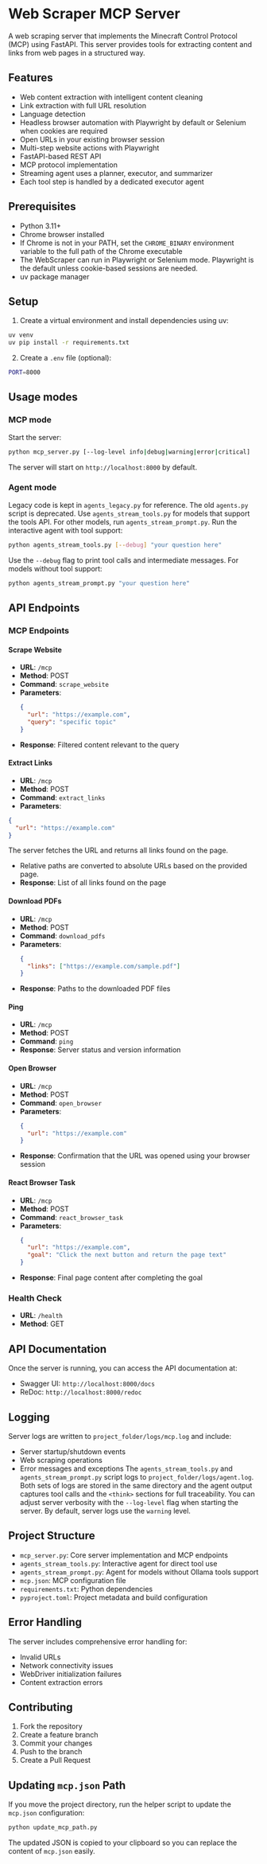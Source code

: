 # Web Scraper MCP Server

A web scraping server that implements the Minecraft Control Protocol (MCP) using FastAPI. This server provides tools for extracting content and links from web pages in a structured way.

## Features

- Web content extraction with intelligent content cleaning
- Link extraction with full URL resolution
- Language detection
- Headless browser automation with Playwright by default or Selenium when cookies are required
- Open URLs in your existing browser session
- Multi-step website actions with Playwright
- FastAPI-based REST API
- MCP protocol implementation
- Streaming agent uses a planner, executor, and summarizer
- Each tool step is handled by a dedicated executor agent

## Prerequisites

- Python 3.11+
- Chrome browser installed
- If Chrome is not in your PATH, set the `CHROME_BINARY` environment variable to the full path of the Chrome executable
- The WebScraper can run in Playwright or Selenium mode. Playwright is the default unless cookie-based sessions are needed.
- uv package manager

## Setup

1. Create a virtual environment and install dependencies using uv:
```bash
uv venv
uv pip install -r requirements.txt
```

2. Create a `.env` file (optional):
```bash
PORT=8000
```

## Usage modes

### MCP mode

Start the server:
```bash
python mcp_server.py [--log-level info|debug|warning|error|critical]
```

The server will start on `http://localhost:8000` by default.

### Agent mode

Legacy code is kept in `agents_legacy.py` for reference.
The old `agents.py` script is deprecated. Use `agents_stream_tools.py` for models that support the tools API. For other models, run `agents_stream_prompt.py`.
Run the interactive agent with tool support:
```bash
python agents_stream_tools.py [--debug] "your question here"
```
Use the `--debug` flag to print tool calls and intermediate messages.
For models without tool support:
```bash
python agents_stream_prompt.py "your question here"
```

## API Endpoints

### MCP Endpoints

#### Scrape Website
- **URL**: `/mcp`
- **Method**: POST
- **Command**: `scrape_website`
- **Parameters**:
  ```json
  {
    "url": "https://example.com",
    "query": "specific topic"
  }
  ```
- **Response**: Filtered content relevant to the query

#### Extract Links
- **URL**: `/mcp`
- **Method**: POST
- **Command**: `extract_links`
- **Parameters**:
```json
{
  "url": "https://example.com"
}
```
The server fetches the URL and returns all links found on the page.
- Relative paths are converted to absolute URLs based on the provided page.
- **Response**: List of all links found on the page

#### Download PDFs
- **URL**: `/mcp`
- **Method**: POST
- **Command**: `download_pdfs`
- **Parameters**:
  ```json
  {
    "links": ["https://example.com/sample.pdf"]
  }
  ```
- **Response**: Paths to the downloaded PDF files

#### Ping
- **URL**: `/mcp`
- **Method**: POST
- **Command**: `ping`
- **Response**: Server status and version information

#### Open Browser
- **URL**: `/mcp`
- **Method**: POST
- **Command**: `open_browser`
- **Parameters**:
  ```json
  {
    "url": "https://example.com"
  }
  ```
- **Response**: Confirmation that the URL was opened using your browser session

#### React Browser Task
- **URL**: `/mcp`
- **Method**: POST
- **Command**: `react_browser_task`
- **Parameters**:
  ```json
  {
    "url": "https://example.com",
    "goal": "Click the next button and return the page text"
  }
  ```
- **Response**: Final page content after completing the goal

### Health Check
- **URL**: `/health`
- **Method**: GET

## API Documentation

Once the server is running, you can access the API documentation at:
- Swagger UI: `http://localhost:8000/docs`
- ReDoc: `http://localhost:8000/redoc`

## Logging

Server logs are written to `project_folder/logs/mcp.log` and include:
 - Server startup/shutdown events
 - Web scraping operations
 - Error messages and exceptions
The `agents_stream_tools.py` and `agents_stream_prompt.py` script logs to `project_folder/logs/agent.log`.
Both sets of logs are stored in the same directory and the agent output captures tool calls and the `<think>` sections for full traceability.
You can adjust server verbosity with the `--log-level` flag when starting the server.
By default, server logs use the `warning` level.

## Project Structure

- `mcp_server.py`: Core server implementation and MCP endpoints
- `agents_stream_tools.py`: Interactive agent for direct tool use
- `agents_stream_prompt.py`: Agent for models without Ollama tools support
- `mcp.json`: MCP configuration file
- `requirements.txt`: Python dependencies
- `pyproject.toml`: Project metadata and build configuration

## Error Handling

The server includes comprehensive error handling for:
- Invalid URLs
- Network connectivity issues
- WebDriver initialization failures
- Content extraction errors

## Contributing

1. Fork the repository
2. Create a feature branch
3. Commit your changes
4. Push to the branch
5. Create a Pull Request

## Updating `mcp.json` Path

If you move the project directory, run the helper script to update the
`mcp.json` configuration:

```bash
python update_mcp_path.py
```

The updated JSON is copied to your clipboard so you can replace the content of
`mcp.json` easily.


